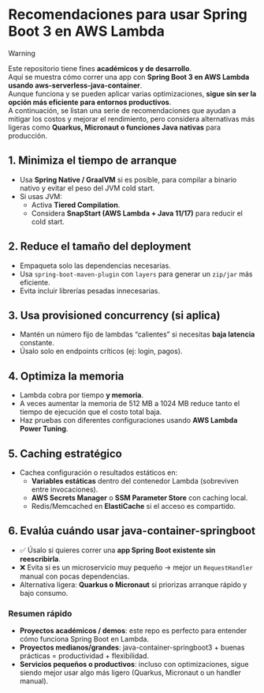# Recomendaciones para usar Spring Boot 3 en AWS Lambda

> [!WARNING]
>
> Este repositorio tiene fines **académicos y de desarrollo**.  
> Aquí se muestra cómo correr una app con **Spring Boot 3 en AWS Lambda usando aws-serverless-java-container**.  
> Aunque funciona y se pueden aplicar varias optimizaciones, **sigue sin ser la opción más eficiente para entornos productivos**.  
> A continuación, se listan una serie de recomendaciones que ayudan a mitigar los costos y mejorar el rendimiento, pero considera alternativas más ligeras como **Quarkus, Micronaut o funciones Java nativas** para producción.

## 1. Minimiza el tiempo de arranque

- Usa **Spring Native / GraalVM** si es posible, para compilar a binario nativo y evitar el peso del JVM cold start.
- Si usas JVM:
  - Activa **Tiered Compilation**.
  - Considera **SnapStart (AWS Lambda + Java 11/17)** para reducir el cold start.

## 2. Reduce el tamaño del deployment

- Empaqueta solo las dependencias necesarias.
- Usa `spring-boot-maven-plugin` con `layers` para generar un `zip/jar` más eficiente.
- Evita incluir librerías pesadas innecesarias.

## 3. Usa provisioned concurrency (si aplica)

- Mantén un número fijo de lambdas “calientes” si necesitas **baja latencia** constante.
- Úsalo solo en endpoints críticos (ej: login, pagos).

## 4. Optimiza la memoria

- Lambda cobra por tiempo **y memoria**.
- A veces aumentar la memoria de 512 MB a 1024 MB reduce tanto el tiempo de ejecución que el costo total baja.
- Haz pruebas con diferentes configuraciones usando **AWS Lambda Power Tuning**.

## 5. Caching estratégico

- Cachea configuración o resultados estáticos en:
  - **Variables estáticas** dentro del contenedor Lambda (sobreviven entre invocaciones).
  - **AWS Secrets Manager** o **SSM Parameter Store** con caching local.
  - Redis/Memcached en **ElastiCache** si el acceso es compartido.

## 6. Evalúa cuándo usar java-container-springboot

- ✅ Úsalo si quieres correr una **app Spring Boot existente sin reescribirla**.
- ❌ Evita si es un microservicio muy pequeño → mejor un `RequestHandler` manual con pocas dependencias.
- Alternativa ligera: **Quarkus o Micronaut** si priorizas arranque rápido y bajo consumo.

### Resumen rápido

- **Proyectos académicos / demos**: este repo es perfecto para entender cómo funciona Spring Boot en Lambda.
- **Proyectos medianos/grandes**: java-container-springboot3 + buenas prácticas = productividad + flexibilidad.
- **Servicios pequeños o productivos**: incluso con optimizaciones, sigue siendo mejor usar algo más ligero (Quarkus, Micronaut o un handler manual).
